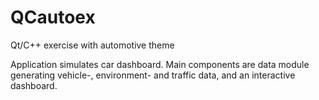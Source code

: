 # QCautoex
Qt/C++ exercise with automotive theme

Application simulates car dashboard. Main components are data module generating vehicle-, environment- and traffic data, and an interactive dashboard.
